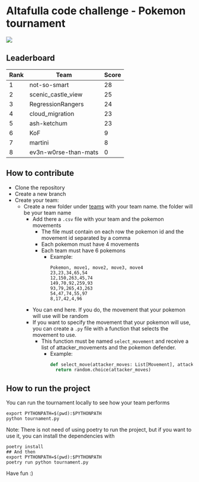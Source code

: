 # Altafulla code challenge - Pokemon tournament
![](https://github.com/hectormirete/Pokemon-tournament/actions/workflows/tournament.yml/badge.svg)
## Leaderboard
| Rank | Team | Score |
| --- | --- | --- |
|1|not-so-smart|28|
|2|scenic_castle_view|25|
|3|RegressionRangers|24|
|4|cloud_migration|23|
|5|ash-ketchum|23|
|6|KoF|9|
|7|martini|8|
|8|ev3n-w0rse-than-mats|0|

## How to contribute
* Clone the repository
* Create a new branch
* Create your team:
  * Create a new folder under [teams](./teams) with your team name. the folder will be your team name
    * Add there a `.csv` file with your team and the pokemon movements
      * The file must contain on each row the pokemon id and the movement id separated by a comma
      * Each pokemon must have 4 movements
      * Each team must have 6 pokemons
        * Example:
          ```
          Pokemon, move1, move2, move3, move4
          23,23,34,65,54
          12,150,263,45,74
          149,70,92,259,93
          93,79,265,43,263
          54,47,74,55,97
          8,17,42,4,96
          ```
    * You can end here. If you do, the movement that your pokemon will use will be random
    * If you want to specify the movement that your pokemon will use, you can create a `.py` file with a function that selects
      the movement to use. 
      * This function must be named `select_movement` and receive a list of attacker_movements and the pokemon defender.
        * Example:
          ```python
          def select_move(attacker_moves: List[Movement], attacker:Pokemon, defender: Pokemon):
            return random.choice(attacker_moves)
          ```
        
## How to run the project
You can run the tournament locally to see how your team performs
```
export PYTHONPATH=$(pwd):$PYTHONPATH
python tournament.py
```
Note: There is not need of using poetry to run the project, but if you want to use it, you can install the dependencies with
```
poetry install
## And then
export PYTHONPATH=$(pwd):$PYTHONPATH
poetry run python tournament.py
```
Have fun :) 